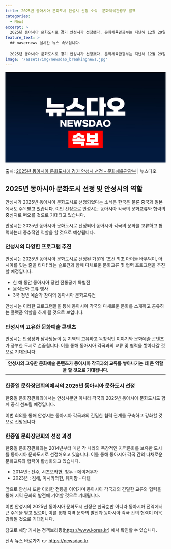 ```yaml
---
title: 2025년 동아시아 문화도시 안성시 선정 소식  문화체육관광부 발표
categories:
  - News
excerpt: >
  2025년 동아시아 문화도시로 경기 안성시가 선정됐다. 문화체육관광부는 지난해 12월 29일 동아시아 문화도…
feature_text: >
  ## navernews 실시간 뉴스 속보입니다.

  2025년 동아시아 문화도시로 경기 안성시가 선정됐다. 문화체육관광부는 지난해 12월 29일 동아시아 문화도…
image: '/assets/img/newsdao_breakingnews.jpg'
---
```


![뉴스다오 속보](/assets/img/newsdao_breakingnews.jpg)

<p>출처: <a href="https://newsdao.kr/2937" rel="dofollow">2025년 동아시아 문화도시에 경기 안성시 선정 - 문화체육관광부</a> | 뉴스다오</p>

<h2 data-ke-size="size26">2025년 동아시아 문화도시 선정 및 안성시의 역할</h2>
안성시가 2025년 동아시아 문화도시로 선정되었다는 소식은 한국은 물론 중국과 일본에서도 주목받고 있습니다. 이번 선정으로 안성시는 동아시아 각국의 문화교류와 협력의 중심지로 떠오를 것으로 기대되고 있습니다.

<p data-ke-size="size16">안성시는 2025년 동아시아 문화도시로 선정되어 동아시아 각국의 문화를 교류하고 협력하는데 중추적인 역할을 할 것으로 예상됩니다.</p>

<h3>안성시의 다양한 프로그램 추진</h3>
안성시는 2025년 동아시아 문화도시로 선정된 가운데 '조선 최초 아이돌 바우덕이, 아시아를 잇는 줄을 타다!'라는 슬로건과 함께 다채로운 문화교류 및 협력 프로그램을 추진할 예정입니다.

<ul>
  <li>한 해 동안 동아시아 장인 전통공예 특별전</li>
  <li>음식문화 교류 행사</li>
  <li>3국 청년 예술가 참여의 동아시아 문화교류전</li>
</ul>

<p data-ke-size="size16">안성시는 이러한 프로그램들을 통해 동아시아 각국의 다채로운 문화를 소개하고 공유하는 플랫폼 역할을 하게 될 것으로 보입니다.</p>

<h3>안성시의 고유한 문화예술 콘텐츠</h3>
안성시는 안성장과 남사당놀이 등 지역의 고유하고 독창적인 이야기와 문화예술 콘텐츠가 풍부한 도시로 손꼽힙니다. 이를 통해 동아시아 각국과의 교류 및 협력을 쌓아나갈 것으로 기대됩니다.

<table>
  <tr>
    <td style="text-align: center; height: 17px;"><b>안성시의 고유한 문화예술 콘텐츠가 동아시아 각국과의 교류를 쌓아나가는 데 큰 역할을 할 것으로 기대됩니다.</b></td>
  </tr>
</table>

<h3>한중일 문화장관회의에서의 2025년 동아시아 문화도시 선정</h3>
한중일 문화장관회의에서는 안성시뿐만 아니라 각국의 2025년 동아시아 문화도시도 함께 공식 선포될 예정입니다.

<p data-ke-size="size16">이번 회의를 통해 안성시는 동아시아 각국과의 긴밀한 협력 관계를 구축하고 강화할 것으로 전망됩니다.</p>

<h3>한중일 문화장관회의 선정 과정</h3>
한중일 문화장관회의는 2014년부터 매년 각 나라의 독창적인 지역문화를 보유한 도시를 동아시아 문화도시로 선정해오고 있습니다. 이를 통해 동아시아 각국 간의 다채로운 문화교류와 협력이 활성화되고 있습니다.

<ul>
  <li>2014년 : 전주, 시즈오카현, 청두・메이저우가</li>
  <li>2023년 : 김해, 이시카와현, 웨이팡・다롄</li>
</ul>

<p data-ke-size="size16">앞으로 안성시 또한 이러한 전통을 이어가며 동아시아 각국과의 긴밀한 교류와 협력을 통해 지역 문화의 발전에 기여할 것으로 기대됩니다.</p>

이번 안성시의 2025년 동아시아 문화도시 선정은 한국뿐만 아니라 동아시아 전역에서 큰 주목을 받고 있으며, 이를 통해 지역 문화의 발전과 동아시아 각국 간의 협력이 더욱 강화될 것으로 기대됩니다.

참고로 해당 기사는 정책브리핑(https://www.korea.kr) 에서 확인할 수 있습니다. 

신속 뉴스 바로가기 👉 <a href="https://newsdao.kr" rel="dofollow">https://newsdao.kr</a>


